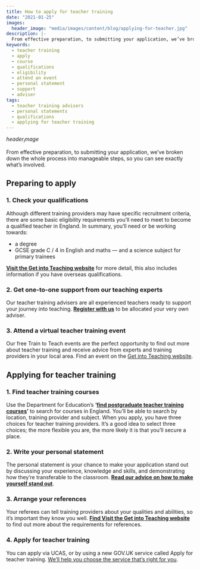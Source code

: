 ```yaml
---
title: How to apply for teacher training
date: "2021-01-25"
images:
  header_image: "media/images/content/blog/applying-for-teacher.jpg"
description: |-
  From effective preparation, to submitting your application, we’ve broken down the whole process into manageable steps, so you can see exactly what’s involved.
keywords:
  - teacher training
  - apply
  - course
  - qualifications
  - eligibility
  - attend an event
  - personal statement
  - support
  - adviser
tags:
  - teacher training advisers
  - personal statements
  - qualifications
  - applying for teacher training
---
```


$header_image$

From effective preparation, to submitting your application, we’ve broken down the whole process into manageable steps, so you can see exactly what’s involved.

## Preparing to apply

### 1. Check your qualifications

Although different training providers may have specific recruitment criteria, there are some basic eligibility requirements you’ll need to meet to become a qualified teacher in England. In summary, you’ll need or be working towards:

* a degree
* GCSE grade C / 4 in English and maths — and a science subject for primary trainees

**[Visit the Get into Teaching website](/)** for more detail, this also includes information if you have overseas qualifications.

### 2. Get one-to-one support from our teaching experts

Our teacher training advisers are all experienced teachers ready to support your journey into teaching. **[Register with us](/tta-service)** to be allocated your very own adviser.

### 3. Attend a virtual teacher training event

Our free Train to Teach events are the perfect opportunity to find out more about teacher training and receive advice from experts and training providers in your local area. Find an event on the [Get into Teaching website](/events).

## Applying for teacher training

### 1. Find teacher training courses

Use the Department for Education’s **‘[find postgraduate teacher training courses](https://find-postgraduate-teacher-training.education.gov.uk/)’** to search for courses in England. You’ll be able to search by location, training provider and subject. When you apply, you have three choices for teacher training providers. It’s a good idea to select three choices; the more flexible you are, the more likely it is that you’ll secure a place.

### 2. Write your personal statement

The personal statement is your chance to make your application stand out by discussing your experience, knowledge and skills, and demonstrating how they’re transferable to the classroom. **[Read our advice on how to make yourself stand out](/steps-to-become-a-teacher)**.

### 3. Arrange your references

Your referees can tell training providers about your qualities and abilities, so it’s important they know you well. **[Find Visit the Get into Teaching website](/)** to find out more about the requirements for references.

### 4. Apply for teacher training

You can apply via UCAS, or by using a new GOV.UK service called Apply for teacher training. [We’ll help you choose the service that’s right for you](https://www.gov.uk/apply-for-teacher-training).
